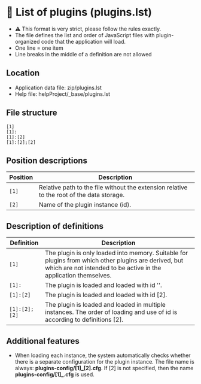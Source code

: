 # 📄 List of plugins (plugins.lst)

- ⚠️ This format is very strict, please follow the rules exactly.
- The file defines the list and order of JavaScript files with plugin-organized code that the application will load.
- One line = one item
- Line breaks in the middle of a definition are not allowed

## Location

- Application data file: zip/plugins.lst
- Help file: helpProject/_base/plugins.lst

## File structure

```text
[1]
[1]:
[1]:[2]
[1]:[2];[2]
```

## Position descriptions

| Position | Description |
|---|---|
| `[1]` | Relative path to the file without the extension relative to the root of the data storage. |
| `[2]` | Name of the plugin instance (id). |

## Description of definitions

| Definition | Description |
|---|---|
| `[1]` | The plugin is only loaded into memory. Suitable for plugins from which other plugins are derived, but which are not intended to be active in the application themselves. |
| `[1]:` | The plugin is loaded and loaded with id ''. |
| `[1]:[2]` | The plugin is loaded and loaded with id [2]. |
| `[1]:[2];[2]` | The plugin is loaded and loaded in multiple instances. The order of loading and use of id is according to definitions [2]. |

## Additional features

- When loading each instance, the system automatically checks whether there is a separate configuration for the plugin instance. The file name is always: **plugins-config/\[1\]_\[2\].cfg**. If \[2\] is not specified, then the name **plugins-config/\[1\]_.cfg** is used.
